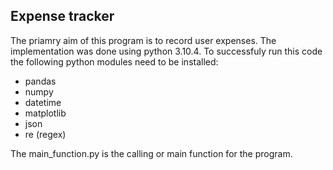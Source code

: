 ## Expense tracker

The priamry aim of this program is to record user expenses.
The implementation was done using python 3.10.4. To successfuly 
run this code the following python modules need to be installed:

- pandas 
- numpy 
- datetime 
- matplotlib 
- json
- re (regex)

The main_function.py is the calling or main function for the program.